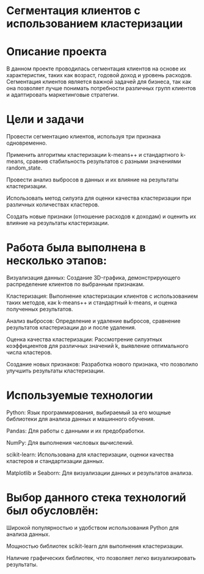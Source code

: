 # Сегментация клиентов с использованием кластеризации
# Описание проекта

В данном проекте проводилась сегментация клиентов на основе их характеристик, таких как возраст, годовой доход и уровень расходов. Сегментация клиентов является важной задачей для бизнеса, так как она позволяет лучше понимать потребности различных групп клиентов и адаптировать маркетинговые стратегии.

# Цели и задачи

Провести сегментацию клиентов, используя три признака одновременно.

Применить алгоритмы кластеризации k-means++ и стандартного k-means, сравнив стабильность результатов с разными значениями random_state.

Провести анализ выбросов в данных и их влияние на результаты кластеризации.

Использовать метод силуэта для оценки качества кластеризации при различных количествах кластеров.

Создать новые признаки (отношение расходов к доходам) и оценить их влияние на результаты кластеризации.

# Работа была выполнена в несколько этапов:

Визуализация данных: Создание 3D-графика, демонстрирующего распределение клиентов по выбранным признакам.

Кластеризация: Выполнение кластеризации клиентов с использованием таких методов, как k-means++ и стандартный k-means, и оценка полученных результатов.

Анализ выбросов: Определение и удаление выбросов, сравнение результатов кластеризации до и после удаления.

Оценка качества кластеризации: Рассмотрение силуэтных коэффициентов для различных значений k, выявление оптимального числа кластеров.

Создание новых признаков: Разработка нового признака, что позволило улучшить результаты кластеризации.

# Используемые технологии

Python: Язык программирования, выбираемый за его мощные библиотеки для анализа данных и машинного обучения.

Pandas: Для работы с данными и их предобработки.

NumPy: Для выполнения числовых вычислений.

scikit-learn: Использована для кластеризации, оценки качества кластеров и стандартизации данных.

Matplotlib и Seaborn: Для визуализации данных и результатов анализа.

# Выбор данного стека технологий был обусловлён:

Широкой популярностью и удобством использования Python для анализа данных.

Мощностью библиотек scikit-learn для выполнения кластеризации.

Наличие графических библиотек, что позволяет легко визуализировать результаты.
